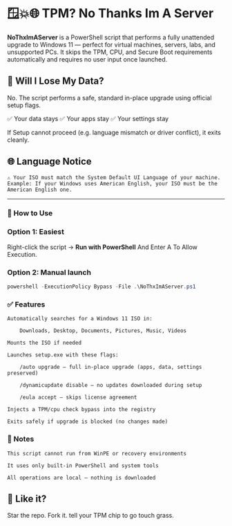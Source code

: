 # 🪟💥🌐 TPM? No Thanks Im A Server

**NoThxImAServer** is a PowerShell script that performs a fully unattended upgrade to Windows 11 — perfect for virtual machines, servers, labs, and unsupported PCs. It skips the TPM, CPU, and Secure Boot requirements automatically and requires no user input once launched.


## 🧠 Will I Lose My Data?

No. The script performs a safe, standard in-place upgrade using official setup flags.

✅ Your data stays
✅ Your apps stay
✅ Your settings stay

If Setup cannot proceed (e.g. language mismatch or driver conflict), it exits cleanly.


## 🌐 Language Notice

    ⚠️ Your ISO must match the System Default UI Language of your machine.
    Example: If your Windows uses American English, your ISO must be the American English one.
--- 
### 🚀 How to Use

### Option 1: Easiest
Right-click the script → **Run with PowerShell** And Enter A To Allow Execution.

### Option 2: Manual launch
```powershell
powershell -ExecutionPolicy Bypass -File .\NoThxImAServer.ps1
```

### ✅ Features

    Automatically searches for a Windows 11 ISO in:

        Downloads, Desktop, Documents, Pictures, Music, Videos

    Mounts the ISO if needed

    Launches setup.exe with these flags:

        /auto upgrade — full in-place upgrade (apps, data, settings preserved)

        /dynamicupdate disable — no updates downloaded during setup

        /eula accept — skips license agreement

    Injects a TPM/cpu check bypass into the registry

    Exits safely if upgrade is blocked (no changes made)

### 🧯 Notes

    This script cannot run from WinPE or recovery environments

    It uses only built-in PowerShell and system tools

    All operations are local — nothing is downloaded
    
## 🧡 Like it?

Star the repo. Fork it. tell your TPM chip to go touch grass.
